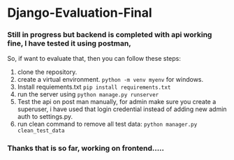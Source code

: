 # Django-Evaluation-Final

### Still in progress but backend is completed with api working fine, I have tested it using postman,
So, if want to evaluate that, then you can follow these steps:

1. clone the repository.
2. create a virtual environment.
   `python -m venv myenv` for windows.
4. Install requiements.txt
   `pip install requirements.txt`
6. run the server using
   `python manage.py runserver`
7. Test the api on post man manually, for admin make sure you create a superuser, i have used that login credential instead of adding new admin auth to settings.py.
8. run clean command to remove all test data:
   `python manager.py clean_test_data`

### Thanks that is so far, working on frontend.....
